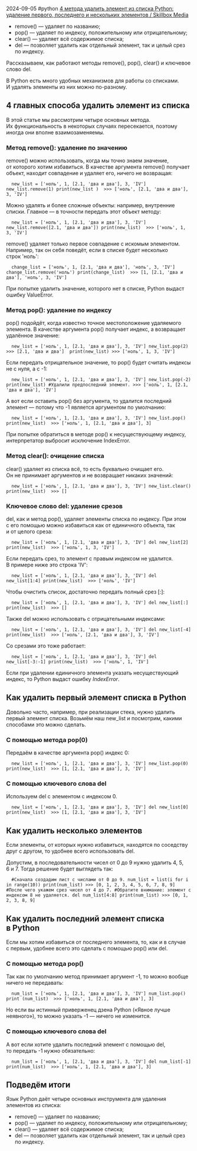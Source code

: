 2024-09-05
#python 
[4 метода удалить элемент из списка Python: удаление первого, последнего и нескольких элементов / Skillbox Media](https://skillbox.ru/media/code/kak-udalit-element-iz-spiska-v-python/?ysclid=lz9yblqwli755920295)

- remove() — удаляет по названию;
- pop() — удаляет по индексу, положительному или отрицательному;
- clear() — удаляет всё содержимое списка;
- del — позволяет удалить как отдельный элемент, так и целый срез по индексу.

Рассказываем, как работают методы remove(), pop(), clear() и ключевое слово del.

В Python есть много удобных механизмов для работы со списками. И удалять элементы из них можно по-разному.

## **4 главных способа удалить элемент из списка**

В этой статье мы рассмотрим четыре основных метода. Их функциональность в некоторых случаях пересекается, поэтому иногда они вполне взаимозаменяемы.

### **Метод remove(): удаление по значению**

remove() можно использовать, когда мы точно знаем значение, от которого хотим избавиться. В качестве аргумента remove() получает объект, находит совпадение и удаляет его, ничего не возвращая:

`   new_list = ['ноль', 1, [2.1, 'два и два'], 3, 'IV'] new_list.remove(1) print(new_list )  >>> ['ноль', [2.1, 'два и два'], 3, 'IV']   `

Можно удалять и более сложные объекты: например, внутренние списки. Главное — в точности передать этот объект методу:

`   new_list = ['ноль', 1, [2.1, 'два и два'], 3, 'IV'] new_list.remove([2.1, 'два и два']) print(new_list)  >>> ['ноль', 1, 3, 'IV']   `

remove() удаляет только первое совпадение с искомым элементом. Например, так он себя поведёт, если в списке будет несколько строк 'ноль':

`   change_list = ['ноль', 1, [2.1, 'два и два'], 'ноль', 3, 'IV'] change_list.remove('ноль') print(change_list)  >>> [1, [2.1, 'два и два'], 'ноль', 3, 'IV']   `

При попытке удалить значение, которого нет в списке, Python выдаст ошибку ValueError.

### **Метод pop(): удаление по индексу**

pop() подойдёт, когда известно точное местоположение удаляемого элемента. В качестве аргумента pop() получает индекс, а возвращает удалённое значение:

`   new_list = ['ноль', 1, [2.1, 'два и два'], 3, 'IV'] new_list.pop(2) >>> [2.1, 'два и два']  print(new_list) >>> ['ноль', 1, 3, 'IV']   `

Если передать отрицательное значение, то pop() будет считать индексы не с нуля, а с -1:

`   new_list = ['ноль', 1, [2.1, 'два и два'], 3, 'IV'] new_list.pop(-2) print(new_list) #Удалили предпоследний элемент. >>> ['ноль', 1, [2.1, 'два и два'], 'IV']   `

А вот если оставить pop() без аргумента, то удалится последний элемент — потому что -1 является аргументом по умолчанию:

`   new_list = ['ноль', 1, [2.1, 'два и два'], 3, 'IV'] new_list.pop() print(new_list)  >>> ['ноль', 1, [2.1, 'два и два'], 3]   `

При попытке обратиться в методе pop() к несуществующему индексу, интерпретатор выбросит исключение IndexError.

### **Метод clear(): очищение списка**

clear() удаляет из списка всё, то есть буквально очищает его. Он не принимает аргументов и не возвращает никаких значений:

`   new_list = ['ноль', 1, [2.1, 'два и два'], 3, 'IV'] new_list.clear() print(new_list)  >>> []   `

### **Ключевое слово del: удаление срезов**

del, как и метод pop(), удаляет элементы списка по индексу. При этом с его помощью можно избавиться как от единичного объекта, так и от целого среза:

`   new_list = ['ноль', 1, [2.1, 'два и два'], 3, 'IV'] del new_list[2] print(new_list)  >>> ['ноль', 1, 3, 'IV']   `

Если передать срез, то элемент с правым индексом не удалится. В примере ниже это строка 'IV':

`   new_list = ['ноль', 1, [2.1, 'два и два'], 3, 'IV'] del new_list[1:4] print(new_list)  >>> ['ноль', 'IV']   `

Чтобы очистить список, достаточно передать полный срез [:]:

`   new_list = ['ноль', 1, [2.1, 'два и два'], 3, 'IV'] del new_list[:] print(new_list)  >>> []   `

Также del можно использовать с отрицательными индексами:

`   new_list = ['ноль', 1, [2.1, 'два и два'], 3, 'IV'] del new_list[-4] print(new_list)  >>> ['ноль', [2.1, 'два и два'], 3, 'IV']   `

Со срезами это тоже работает:

`   new_list = ['ноль', 1, [2.1, 'два и два'], 3, 'IV'] del new_list[-3:-1] print(new_list)  >>> ['ноль', 1, 'IV']   `

Если при удалении единичного элемента указать несуществующий индекс, то Python выдаст ошибку _IndexError_.

## **Как удалить первый элемент списка в Python**

Довольно часто, например, при реализации стека, нужно удалить первый элемент списка. Возьмём наш new_list и посмотрим, какими способами это можно сделать.

### **С помощью метода pop(0)**

Передаём в качестве аргумента pop() индекс 0:

`   new_list = ['ноль', 1, [2.1, 'два и два'], 3, 'IV'] new_list.pop(0) print(new_list)  >>> [1, [2.1, 'два и два'], 3, 'IV']   `

### **С помощью ключевого слова del**

Используем del с элементом с индексом 0.

`   new_list = ['ноль', 1, [2.1, 'два и два'], 3, 'IV'] del new_list[0] print(new_list)  >>> [1, [2.1, 'два и два'], 3, 'IV']   `

## **Как удалить несколько элементов**

Если элементы, от которых нужно избавиться, находятся по соседству друг с другом, то удобнее всего использовать del.

Допустим, в последовательности чисел от 0 до 9 нужно удалить 4, 5, 6 и 7. Тогда решение будет выглядеть так:

`   #Сначала создадим лист с числами от 0 до 9. num_list = list(i for i in range(10)) print(num_list) >>> [0, 1, 2, 3, 4, 5, 6, 7, 8, 9]  #После чего укажем срез чисел от 4 до 7. #Обратите внимание: элемент с индексом 8 не удаляется. del num_list[4:8] print(num_list) >>> [0, 1, 2, 3, 8, 9]   `

## **Как удалить последний элемент списка в Python**

Если мы хотим избавиться от последнего элемента, то, как и в случае с первым, удобнее всего это сделать с помощью pop() или del.

### **С помощью метода pop()**

Так как по умолчанию метод принимает аргумент -1, то можно вообще ничего не передавать:

`   num_list = ['ноль', 1, [2.1, 'два и два'], 3, 'IV'] num_list.pop() print (num_list)  >>> ['ноль', 1, [2.1, 'два и два'], 3]   `

Но если вы истинный приверженец дзена Python («Явное лучше неявного»), то можно указать -1 — ничего не изменится.

### **С помощью ключевого слова del**

А вот если хотите удалить последний элемент с помощью del, то передать -1 нужно обязательно:

`   num_list = ['ноль', 1, [2.1, 'два и два'], 3, 'IV'] del num_list[-1] print(num_list)  >>> ['ноль', 1, [2.1, 'два и два'], 3]   `

## **Подведём итоги**

Язык Python даёт четыре основных инструмента для удаления элементов из списка:

- remove() — удаляет по названию;
- pop() — удаляет по индексу, положительному или отрицательному;
- clear() — удаляет всё содержимое списка;
- del — позволяет удалить как отдельный элемент, так и целый срез по индексу.


